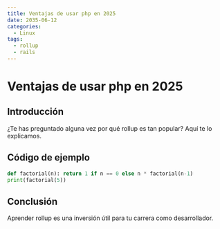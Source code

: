 ```yaml
---
title: Ventajas de usar php en 2025
date: 2035-06-12
categories:
  - Linux
tags:
  - rollup
  - rails
---
```


# Ventajas de usar php en 2025

## Introducción

¿Te has preguntado alguna vez por qué rollup es tan popular? Aquí te lo explicamos.

## Código de ejemplo

```python
def factorial(n): return 1 if n == 0 else n * factorial(n-1)
print(factorial(5))
```

## Conclusión

Aprender rollup es una inversión útil para tu carrera como desarrollador.